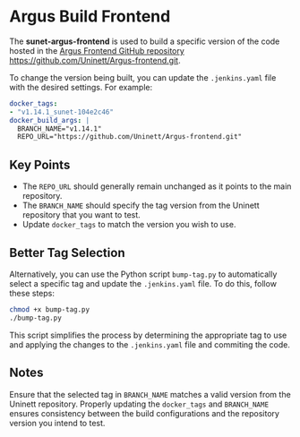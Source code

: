 # Argus Build Frontend

The **sunet-argus-frontend** is used to build a specific version of the code hosted in the [Argus Frontend GitHub repository](https://github.com/Uninett/Argus-frontend.git) <https://github.com/Uninett/Argus-frontend.git>.

To change the version being built, you can update the `.jenkins.yaml` file with the desired settings. For example:

```yaml
docker_tags:
- "v1.14.1_sunet-104e2c46"
docker_build_args: |
  BRANCH_NAME="v1.14.1"
  REPO_URL="https://github.com/Uninett/Argus-frontend.git"
```

## Key Points

- The `REPO_URL` should generally remain unchanged as it points to the main repository.
- The `BRANCH_NAME` should specify the tag version from the Uninett repository that you want to test.
- Update `docker_tags` to match the version you wish to use.

## Better Tag Selection

Alternatively, you can use the Python script `bump-tag.py` to automatically select a specific tag and update the `.jenkins.yaml` file. To do this, follow these steps:

```bash
chmod +x bump-tag.py
./bump-tag.py
```

This script simplifies the process by determining the appropriate tag to use and applying the changes to the `.jenkins.yaml` file and commiting the code.

## Notes

Ensure that the selected tag in `BRANCH_NAME` matches a valid version from the Uninett repository. Properly updating the `docker_tags` and `BRANCH_NAME` ensures consistency between the build configurations and the repository version you intend to test.
